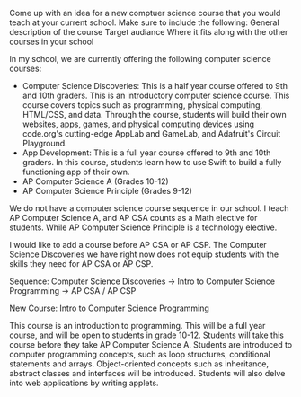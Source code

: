 Come up with an idea for a new comptuer science course that you would teach at your current school.
Make sure to include the following:
General description of the course
Target audiance
Where it fits along with the other courses in your school

In my school, we are currently offering the following computer science courses: 
* Computer Science Discoveries: This is a half year course offered to 9th and 10th graders. This is an introductory computer science course. This course covers topics such as programming, physical computing, HTML/CSS, and data. Through the course, students will build their own websites, apps, games, and physical computing devices using code.org's cutting-edge AppLab and GameLab, and Adafruit's Circuit Playground. 
* App Development: This is a full year course offered to 9th and 10th graders. In this course, students learn how to use Swift to build a fully functioning app of their own. 
* AP Computer Science A (Grades 10-12)
* AP Computer Science Principle (Grades 9-12)

We do not have a computer science course sequence in our school. I teach AP Computer Science A, and AP CSA counts as a Math elective for students. While AP Computer Science Principle is a technology elective. 

I would like to add a course before AP CSA or AP CSP. The Computer Science Discoveries we have right now does not equip students with the skills they need for AP CSA or AP CSP. 

Sequence: Computer Science Discoveries &rarr; Intro to Computer Science Programming &rarr; AP CSA / AP CSP 

New Course: Intro to Computer Science Programming

This course is an introduction to programming. This will be a full year course, and will be open to students in grade 10-12. 
Students will take this course before they take AP Computer Science A. Students are introduced to computer programming concepts, such as loop structures, conditional statements and arrays. Object-oriented concepts such as inheritance, abstract classes and interfaces will be introduced. Students will also delve into web applications by writing applets. 
